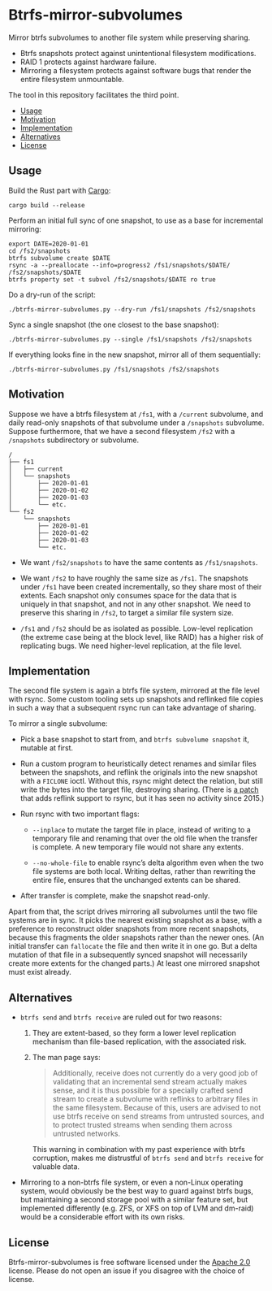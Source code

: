 # Btrfs-mirror-subvolumes

Mirror btrfs subvolumes to another file system while preserving sharing.

 * Btrfs snapshots protect against unintentional filesystem modifications.
 * RAID 1 protects against hardware failure.
 * Mirroring a filesystem protects against software bugs that render the
   entire filesystem unmountable.

The tool in this repository facilitates the third point.

 * [Usage](#usage)
 * [Motivation](#motivation)
 * [Implementation](#implementation)
 * [Alternatives](#alternatives)
 * [License](#license)

## Usage

Build the Rust part with [Cargo][install-rust]:

    cargo build --release

Perform an initial full sync of one snapshot, to use as a base for incremental
mirroring:

    export DATE=2020-01-01
    cd /fs2/snapshots
    btrfs subvolume create $DATE
    rsync -a --preallocate --info=progress2 /fs1/snapshots/$DATE/ /fs2/snapshots/$DATE
    btrfs property set -t subvol /fs2/snapshots/$DATE ro true

Do a dry-run of the script:

    ./btrfs-mirror-subvolumes.py --dry-run /fs1/snapshots /fs2/snapshots

Sync a single snapshot (the one closest to the base snapshot):

    ./btrfs-mirror-subvolumes.py --single /fs1/snapshots /fs2/snapshots

If everything looks fine in the new snapshot, mirror all of them sequentially:

    ./btrfs-mirror-subvolumes.py /fs1/snapshots /fs2/snapshots

## Motivation

Suppose we have a btrfs filesystem at `/fs1`, with a `/current` subvolume,
and daily read-only snapshots of that subvolume under a `/snapshots` subvolume.
Suppose furthermore, that we have a second filesystem `/fs2` with a `/snapshots`
subdirectory or subvolume.

    /
    ├── fs1
    │   ├── current
    │   └── snapshots
    │       ├── 2020-01-01
    │       ├── 2020-01-02
    │       ├── 2020-01-03
    │       └── etc.
    └── fs2
        └── snapshots
            ├── 2020-01-01
            ├── 2020-01-02
            ├── 2020-01-03
            └── etc.

 * We want `/fs2/snapshots` to have the same contents as `/fs1/snapshots`.

 * We want `/fs2` to have roughly the same size as `/fs1`. The snapshots under
   `/fs1` have been created incrementally, so they share most of their extents.
   Each snapshot only consumes space for the data that is uniquely in that
   snapshot, and not in any other snapshot. We need to preserve this sharing in
   `/fs2`, to target a similar file system size.

 * `/fs1` and `/fs2` should be as isolated as possible. Low-level replication
   (the extreme case being at the block level, like RAID) has a higher risk of
   replicating bugs. We need higher-level replication, at the file level.

## Implementation

The second file system is again a btrfs file system, mirrored at the file level
with rsync. Some custom tooling sets up snapshots and reflinked file copies in
such a way that a subsequent rsync run can take advantage of sharing.

To mirror a single subvolume:

 * Pick a base snapshot to start from, and `btrfs subvolume snapshot` it,
   mutable at first.

 * Run a custom program to heuristically detect renames and similar files
   between the snapshots, and reflink the originals into the new snapshot with
   a `FICLONE` ioctl. Without this, rsync might detect the relation, but still
   write the bytes into the target file, destroying sharing. (There is
   [a patch][rsync-reflink] that adds reflink support to rsync, but it has seen
   no activity since 2015.)

 * Run rsync with two important flags:

   * `--inplace` to mutate the target file in place, instead of writing to a
     temporary file and renaming that over the old file when the transfer is
     complete. A new temporary file would not share any extents.

   * `--no-whole-file` to enable rsync’s delta algorithm even when the two file
     systems are both local. Writing deltas, rather than rewriting the entire
     file, ensures that the unchanged extents can be shared.

  * After transfer is complete, make the snapshot read-only.

Apart from that, the script drives mirroring all subvolumes until the two file
systems are in sync. It picks the nearest existing snapshot as a base, with a
preference to reconstruct older snapshots from more recent snapshots, because
this fragments the older snapshots rather than the newer ones. (An initial
transfer can `fallocate` the file and then write it in one go. But a delta
mutation of that file in a subsequently synced snapshot will necessarily create
more extents for the changed parts.) At least one mirrored snapshot must exist
already.


## Alternatives

 * `btrfs send` and `btrfs receive` are ruled out for two reasons:

   1. They are extent-based, so they form a lower level replication mechanism
      than file-based replication, with the associated risk.

   2. The man page says:

      > Additionally, receive does not currently do a very good job of
      > validating that an incremental send stream actually makes sense, and it
      > is thus possible for a specially crafted send stream to create a
      > subvolume with reflinks to arbitrary files in the same filesystem.
      > Because of this, users are advised to not use btrfs receive on send
      > streams from untrusted sources, and to protect trusted streams when
      > sending them across untrusted networks.

      This warning in combination with my past experience with btrfs corruption,
      makes me distrustful of `btrfs send` and `btrfs receive` for valuable
      data.

 * Mirroring to a non-btrfs file system, or even a non-Linux operating system,
   would obviously be the best way to guard against btrfs bugs, but maintaining
   a second storage pool with a similar feature set, but implemented differently
   (e.g. ZFS, or XFS on top of LVM and dm-raid) would be a considerable effort
   with its own risks.

## License

Btrfs-mirror-subvolumes is free software licensed under the
[Apache 2.0][apache2] license. Please do not open an issue if
you disagree with the choice of license.

[rsync-reflink]: https://bugzilla.samba.org/show_bug.cgi?id=10170
[install-rust]:  https://forge.rust-lang.org/infra/other-installation-methods.html
[apache2]:       https://www.apache.org/licenses/LICENSE-2.0
[except]:        https://www.gnu.org/licenses/gpl-faq.html#GPLIncompatibleLibs
